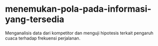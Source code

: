 # menemukan-pola-pada-informasi-yang-tersedia
Menganalisis data dari kompetitor dan menguji hipotesis terkait pengaruh cuaca terhadap frekuensi perjalanan. 
